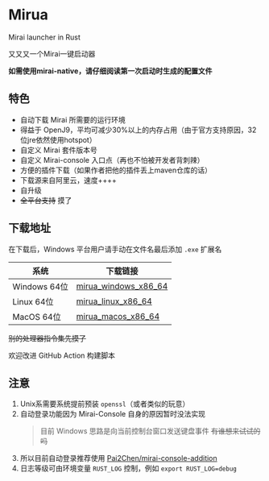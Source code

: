 # Mirua

Mirai launcher in Rust

又又又一个Mirai一键启动器

**如需使用mirai-native，请仔细阅读第一次启动时生成的配置文件**

## 特色

+ 自动下载 Mirai 所需要的运行环境
+ 得益于 OpenJ9，平均可减少30%以上的内存占用（由于官方支持原因，32位jre依然使用hotspot）
+ 自定义 Mirai 套件版本号
+ 自定义 Mirai-console 入口点（再也不怕被开发者背刺辣）
+ 方便的插件下载（如果作者把他的插件丢上maven仓库的话）
+ 下载源来自阿里云，速度++++
+ 自升级
+ ~~全平台支持~~ 摸了

## 下载地址

在下载后，Windows 平台用户请手动在文件名最后添加 `.exe` 扩展名

|系统|下载链接|
|-|-|
|Windows 64位|[mirua_windows_x86_64](https://cdn.jsdelivr.net/gh/zkonge/mirua-update@master/v0.2.0/mirua_windows_x86_64)|
|Linux 64位|[mirua_linux_x86_64](https://cdn.jsdelivr.net/gh/zkonge/mirua-update@master/v0.2.0/mirua_linux_x86_64)|
|MacOS 64位|[mirua_macos_x86_64](https://cdn.jsdelivr.net/gh/zkonge/mirua-update@master/v0.2.0/mirua_macos_x86_64)|

~~别的处理器指令集先摸了~~

欢迎改进 GitHub Action 构建脚本

## 注意

1. Unix系需要系统提前预装 `openssl`（或者类似的玩意）
2. 自动登录功能因为 Mirai-Console 自身的原因暂时没法实现
    > 目前 Windows 思路是向当前控制台窗口发送键盘事件
    > ~~有谁想来试试的吗~~
3. 所以目前自动登录推荐使用 [Pai2Chen/mirai-console-addition](https://github.com/Pai2Chen/mirai-console-addition)
4. 日志等级可由环境变量 `RUST_LOG` 控制，例如 `export RUST_LOG=debug`